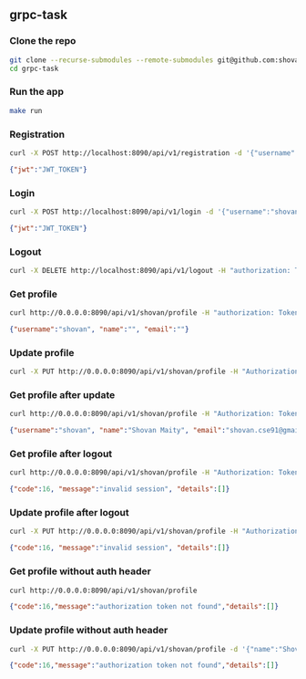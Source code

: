 ## grpc-task

### Clone the repo
```bash
git clone --recurse-submodules --remote-submodules git@github.com:shovanmaity/grpc-task.git
cd grpc-task
```
### Run the app
```bash
make run
```
### Registration
```bash
curl -X POST http://localhost:8090/api/v1/registration -d '{"username":"shovan", "password":"shovan"}'
```
```json
{"jwt":"JWT_TOKEN"}
```

### Login
```bash
curl -X POST http://localhost:8090/api/v1/login -d '{"username":"shovan", "password":"shovan"}'
```
```json
{"jwt":"JWT_TOKEN"}
```
### Logout
```bash
curl -X DELETE http://localhost:8090/api/v1/logout -H "authorization: Token ${JWT_TOKEN}"
```
### Get profile
```bash
curl http://0.0.0.0:8090/api/v1/shovan/profile -H "authorization: Token ${JWT_TOKEN}"
```
```json
{"username":"shovan", "name":"", "email":""}
```
### Update profile
```bash
curl -X PUT http://0.0.0.0:8090/api/v1/shovan/profile -H "Authorization: Token ${JWT_TOKEN}" -d '{"name":"Shovan Maity", "email":"shovan.cse91@gmail.com"}'
```
### Get profile after update
```bash
curl http://0.0.0.0:8090/api/v1/shovan/profile -H "Authorization: Token ${JWT_TOKEN}"
```
```json
{"username":"shovan", "name":"Shovan Maity", "email":"shovan.cse91@gmail.com"}
```

### Get profile after logout
```bash
curl http://0.0.0.0:8090/api/v1/shovan/profile -H "Authorization: Token ${JWT_TOKEN}"
```
```json
{"code":16, "message":"invalid session", "details":[]}
```
### Update profile after logout
```bash
curl -X PUT http://0.0.0.0:8090/api/v1/shovan/profile -H "Authorization: Token ${JWT_TOKEN}" -d '{"name":"Shovan Maity", "email":"shovan.cse91+1@gmail.com"}'
```
```json
{"code":16, "message":"invalid session", "details":[]}
```

### Get profile without auth header
```bash
curl http://0.0.0.0:8090/api/v1/shovan/profile
```
```json
{"code":16,"message":"authorization token not found","details":[]}
```
### Update profile without auth header
```bash
curl -X PUT http://0.0.0.0:8090/api/v1/shovan/profile -d '{"name":"Shovan Maity", "email":"shovan.cse91+1@gmail.com"}'
```
```json
{"code":16,"message":"authorization token not found","details":[]}
```
